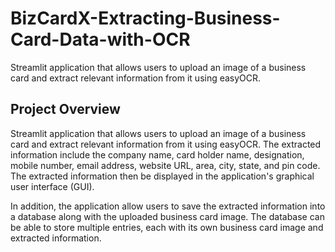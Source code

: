 # BizCardX-Extracting-Business-Card-Data-with-OCR
Streamlit application that allows users to upload an image of a business card and extract relevant information from it using easyOCR. 
## Project Overview
Streamlit application that allows users to upload an image of a business card and extract relevant information from it using easyOCR. The extracted information include the company name, card holder name, designation, mobile number, email address, website URL, area, city, state, and pin code. The extracted information then be displayed in the application's graphical user interface (GUI).

In addition, the application allow users to save the extracted information into a database along with the uploaded business card image. The database can be able to store multiple entries, each with its own business card image and extracted information.

